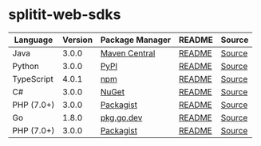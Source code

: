 # splitit-web-sdks

|Language|Version|Package Manager|README|Source|
|-|-|-|-|-|
|Java|3.0.0|[Maven Central](https://central.sonatype.com/artifact/com.konfigthis/splitit-web-java-sdk/3.0.0)|[README](https://github.com/konfig-dev/splitit-web-sdks/tree/HEAD/java#readme)|[Source](https://github.com/konfig-dev/splitit-web-sdks/tree/HEAD/java)|
|Python|3.0.0|[PyPI](https://pypi.org/project/splitit-web-python-sdk/3.0.0)|[README](https://github.com/konfig-dev/splitit-web-sdks/tree/HEAD/python#readme)|[Source](https://github.com/konfig-dev/splitit-web-sdks/tree/HEAD/python)|
|TypeScript|4.0.1|[npm](https://www.npmjs.com/package/splitit-web-typescript-sdk/v/4.0.1)|[README](https://github.com/konfig-dev/splitit-web-sdks/tree/HEAD/typescript#readme)|[Source](https://github.com/konfig-dev/splitit-web-sdks/tree/HEAD/typescript)|
|C#|3.0.0|[NuGet](https://nuget.org/packages/Splitit.Web.Net/3.0.0)|[README](https://github.com/konfig-dev/splitit-web-sdks/tree/HEAD/csharp#readme)|[Source](https://github.com/konfig-dev/splitit-web-sdks/tree/HEAD/csharp)|
|PHP (7.0+)|3.0.0|[Packagist](https://packagist.org/packages/konfig/splitit-web-php-sdk#3.0.0)|[README](https://github.com/konfig-dev/splitit-web-php-sdk/tree/HEAD/php#readme)|[Source](https://github.com/konfig-dev/splitit-web-php-sdk/tree/HEAD/php)|
|Go|1.8.0|[pkg.go.dev](https://pkg.go.dev/github.com/konfig-dev/splitit-web-sdks/go)|[README](https://github.com/konfig-dev/splitit-web-sdks/tree/HEAD/go#readme)|[Source](https://github.com/konfig-dev/splitit-web-sdks/tree/HEAD/go)|
|PHP (7.0+)|3.0.0|[Packagist](https://packagist.org/packages/konfig/splitit-web-php-guzzle6-sdk#3.0.0)|[README](https://github.com/konfig-dev/splitit-web-php-guzzle6-sdk/tree/HEAD/phpGuzzle6#readme)|[Source](https://github.com/konfig-dev/splitit-web-php-guzzle6-sdk/tree/HEAD/phpGuzzle6)|